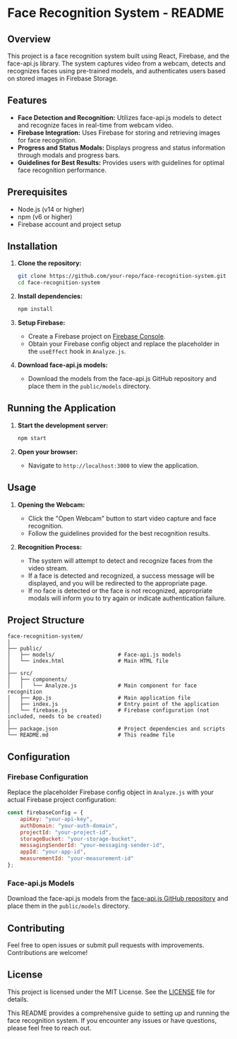 # Face Recognition System - README

## Overview

This project is a face recognition system built using React, Firebase, and the face-api.js library. The system captures video from a webcam, detects and recognizes faces using pre-trained models, and authenticates users based on stored images in Firebase Storage.

## Features

- **Face Detection and Recognition:** Utilizes face-api.js models to detect and recognize faces in real-time from webcam video.
- **Firebase Integration:** Uses Firebase for storing and retrieving images for face recognition.
- **Progress and Status Modals:** Displays progress and status information through modals and progress bars.
- **Guidelines for Best Results:** Provides users with guidelines for optimal face recognition performance.

## Prerequisites

- Node.js (v14 or higher)
- npm (v6 or higher)
- Firebase account and project setup

## Installation

1. **Clone the repository:**
   ```bash
   git clone https://github.com/your-repo/face-recognition-system.git
   cd face-recognition-system
   ```

2. **Install dependencies:**
   ```bash
   npm install
   ```

3. **Setup Firebase:**
   - Create a Firebase project on [Firebase Console](https://console.firebase.google.com/).
   - Obtain your Firebase config object and replace the placeholder in the `useEffect` hook in `Analyze.js`.

4. **Download face-api.js models:**
   - Download the models from the face-api.js GitHub repository and place them in the `public/models` directory.

## Running the Application

1. **Start the development server:**
   ```bash
   npm start
   ```

2. **Open your browser:**
   - Navigate to `http://localhost:3000` to view the application.

## Usage

1. **Opening the Webcam:**
   - Click the "Open Webcam" button to start video capture and face recognition.
   - Follow the guidelines provided for the best recognition results.

2. **Recognition Process:**
   - The system will attempt to detect and recognize faces from the video stream.
   - If a face is detected and recognized, a success message will be displayed, and you will be redirected to the appropriate page.
   - If no face is detected or the face is not recognized, appropriate modals will inform you to try again or indicate authentication failure.

## Project Structure

```
face-recognition-system/
│
├── public/
│   ├── models/                    # Face-api.js models
│   └── index.html                 # Main HTML file
│
├── src/
│   ├── components/
│   │   └── Analyze.js             # Main component for face recognition
│   ├── App.js                     # Main application file
│   ├── index.js                   # Entry point of the application
│   └── firebase.js                # Firebase configuration (not included, needs to be created)
│
├── package.json                   # Project dependencies and scripts
└── README.md                      # This readme file
```

## Configuration

### Firebase Configuration

Replace the placeholder Firebase config object in `Analyze.js` with your actual Firebase project configuration:

```javascript
const firebaseConfig = {
    apiKey: "your-api-key",
    authDomain: "your-auth-domain",
    projectId: "your-project-id",
    storageBucket: "your-storage-bucket",
    messagingSenderId: "your-messaging-sender-id",
    appId: "your-app-id",
    measurementId: "your-measurement-id"
};
```

### Face-api.js Models

Download the face-api.js models from the [face-api.js GitHub repository](https://github.com/justadudewhohacks/face-api.js) and place them in the `public/models` directory.

## Contributing

Feel free to open issues or submit pull requests with improvements. Contributions are welcome!

## License

This project is licensed under the MIT License. See the [LICENSE](LICENSE) file for details.

This README provides a comprehensive guide to setting up and running the face recognition system. If you encounter any issues or have questions, please feel free to reach out.
